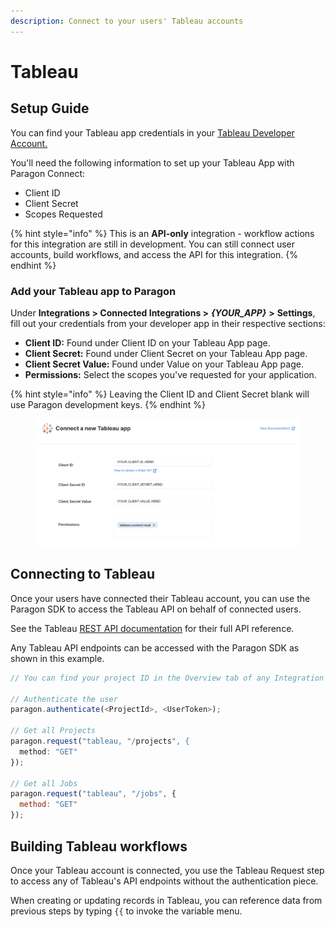 ```yaml
---
description: Connect to your users' Tableau accounts
---
```


# Tableau

## Setup Guide

You can find your Tableau app credentials in your [Tableau Developer Account.](https://help.tableau.com/current/api/rest\_api/en-us/REST/rest\_api\_ref.htm)

You'll need the following information to set up your Tableau App with Paragon Connect:

* Client ID
* Client Secret
* Scopes Requested

{% hint style="info" %}
This is an **API-only** integration - workflow actions for this integration are still in development. You can still connect user accounts, build workflows, and access the API for this integration.
{% endhint %}

### Add your Tableau app to Paragon

Under **Integrations > Connected Integrations >** _**{YOUR\_APP}**_ **>** **Settings**, fill out your credentials from your developer app in their respective sections:

* **Client ID:** Found under Client ID on your Tableau App page.
* **Client Secret:** Found under Client Secret on your Tableau App page.
* **Client Secret Value:** Found under Value on your Tableau App page.
* **Permissions:** Select the scopes you've requested for your application.

{% hint style="info" %}
Leaving the Client ID and Client Secret blank will use Paragon development keys.
{% endhint %}

<figure><img src="../../.gitbook/assets/Connecting your Tableau app to Paragon Connect.png" alt=""><figcaption></figcaption></figure>

## Connecting to Tableau

Once your users have connected their Tableau account, you can use the Paragon SDK to access the Tableau API on behalf of connected users.

See the Tableau [REST API documentation](https://help.tableau.com/current/api/rest\_api/en-us/REST/rest\_api\_ref.htm) for their full API reference.

Any Tableau API endpoints can be accessed with the Paragon SDK as shown in this example.

```javascript
// You can find your project ID in the Overview tab of any Integration

// Authenticate the user
paragon.authenticate(<ProjectId>, <UserToken>);
            
// Get all Projects
paragon.request("tableau, "/projects", {
  method: "GET"
});

// Get all Jobs
paragon.request("tableau", "/jobs", {
  method: "GET"
});

```

## Building Tableau workflows

Once your Tableau account is connected, you use the Tableau Request step to access any of Tableau's API endpoints without the authentication piece.

When creating or updating records in Tableau, you can reference data from previous steps by typing `{{` to invoke the variable menu.
